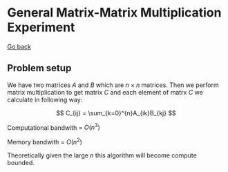 # General Matrix-Matrix Multiplication Experiment

[Go back](../../../README.md#experiments)

## Problem setup

We have two matrices $A$ and $B$ which are $n \times n$ matrices. Then we perform matrix multiplication to get matrix $C$ and each element of matrx $C$ we calculate in following way:

$$
C_{ij} = \sum_{k=0}^{n}A_{ik}B_{kj} 
$$

Computational bandwith = $O(n^3)$

Memory bandwith = $O(n^2)$

Theoretically given the large $n$ this algorithm will become compute bounded.